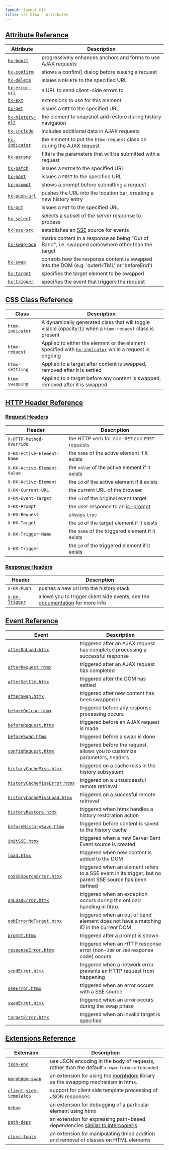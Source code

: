 ```yaml
---
layout: layout.njk
title: </> htmx - Attributes
---
```


## <a name="attributes"></a> [Attribute Reference](#attributes)

| Attribute | Description |
|-----------|-------------|
| [`hx-boost`](/attributes/hx-boost) | progressively enhances anchors and forms to use AJAX requests
| [`hx-confirm`](/attributes/hx-confirm) | shows a confim() dialog before issuing a request
| [`hx-delete`](/attributes/hx-delete) | issues a `DELETE` to the specified URL
| [`hx-error-url`](/attributes/hx-error-url) | a URL to send client-side errors to
| [`hx-ext`](/attributes/hx-ext) | extensions to use for this element
| [`hx-get`](/attributes/hx-get) | issues a `GET` to the specified URL
| [`hx-history-elt`](/attributes/hx-history-elt) | the element to snapshot and restore during history navigation
| [`hx-include`](/attributes/hx-include) | includes additional data in AJAX requests
| [`hx-indicator`](/attributes/hx-indicator) | the element to put the `htmx-request` class on during the AJAX request
| [`hx-params`](/attributes/hx-params) | filters the parameters that will be submitted with a request
| [`hx-patch`](/attributes/hx-patch) | issues a `PATCH` to the specified URL
| [`hx-post`](/attributes/hx-post) | issues a `POST` to the specified URL
| [`hx-prompt`](/attributes/hx-prompt) | shows a prompt before submitting a request
| [`hx-push-url`](/attributes/hx-push-url) | pushes the URL into the location bar, creating a new history entry
| [`hx-put`](/attributes/hx-put) | issues a `PUT` to the specified URL
| [`hx-select`](/attributes/hx-select) | selects a subset of the server response to process
| [`hx-sse-src`](/attributes/hx-sse-src) | establishes an [SSE](https://developer.mozilla.org/en-US/docs/Web/API/Server-sent_events/Using_server-sent_events) source for events
| [`hx-swap-oob`](/attributes/hx-swap-oob) | marks content in a response as being "Out of Band", i.e. swapped somewhere other than the target 
| [`hx-swap`](/attributes/hx-swap) | controls how the response content is swapped into the DOM (e.g. 'outerHTML' or 'beforeEnd')
| [`hx-target`](/attributes/hx-target) | specifies the target element to be swapped
| [`hx-trigger`](/attributes/hx-trigger) | specifies the event that triggers the request

## <a name="classes"></a> [CSS Class Reference](#classes)

| Class | Description |
|-----------|-------------|
| `htmx-indicator` | A dynamically generated class that will toggle visible (opacity:1) when a `htmx-request` class is present
| `htmx-request` | Applied to either the element or the element specified with [`hx-indicator`](/attributes/hx-indicator) while a request is ongoing
| `htmx-settling` | Applied to a target after content is swapped, removed after it is settled
| `htmx-swapping` | Applied to a target before any content is swapped, removed after it is swapped


## <a name="headers"></a> [HTTP Header Reference](#headers)

### <a name="request_headers"></a> [Request Headers](#request_headers)

| Header | Description |
|-------|-------------|
| `X-HTTP-Method-Override` | the HTTP verb for non-`GET` and `POST` requests
| `X-HX-Active-Element-Name` | the `name` of the active element if it exists
| `X-HX-Active-Element-Value` | the `value` of the active element if it exists
| `X-HX-Active-Element` | the `id` of the active element if it exists
| `X-HX-Current-URL` | the current URL of the browser
| `X-HX-Event-Target` | the `id` of the original event target 
| `X-HX-Prompt` | the user response to an [ic-prompt](/attributes/hx-prompt)
| `X-HX-Request` | always `true`
| `X-HX-Target` | the `id` of the target element if it exists
| `X-HX-Trigger-Name` | the `name` of the triggered element if it exists
| `X-HX-Trigger` | the `id` of the triggered element if it exists

### <a name="response_headers"></a> [Response Headers](#response_headers)

| Header | Description |
|-------|-------------|
| `X-HX-Push` | pushes a new url into the history stack
| [`X-HX-Trigger`](/headers/x-hx-trigger) | allows you to trigger client side events, see the [documentation](/headers/x-hx-trigger) for more info

## <a name="events"></a> [Event Reference](#events)

| Event | Description |
|-------|-------------|
| [`afterOnLoad.htmx`](/events#afterOnLoad.htmx) | triggered after an AJAX request has completed processing a successful response
| [`afterRequest.htmx`](/events#afterRequest.htmx)  | triggered after an AJAX request has completed
| [`afterSettle.htmx`](/events#afterSettle.htmx)  | triggered after the DOM has settled
| [`afterSwap.htmx`](/events#afterSwap.htmx)  | triggered after new content has been swapped in
| [`beforeOnLoad.htmx`](/events#beforeOnLoad.htmx)  | triggered before any response processing occurs
| [`beforeRequest.htmx`](/events#beforeRequest.htmx)  | triggered before an AJAX request is made
| [`beforeSwap.htmx`](/events#beforeSwap.htmx)  | triggered before a swap is done
| [`configRequest.htmx`](/events#configRequest.htmx)  | triggered before the request, allows you to customize parameters, headers
| [`historyCacheMiss.htmx`](/events#historyCacheMiss.htmx)  | triggered on a cache miss in the history subsystem
| [`historyCacheMissError.htmx`](/events#historyCacheMissError.htmx)  | triggered on a unsuccessful remote retrieval 
| [`historyCacheMissLoad.htmx`](/events#historyCacheMissLoad.htmx)  | triggered on a succesful remote retrieval 
| [`historyRestore.htmx`](/events#historyRestore.htmx)  | triggered when htmx handles a history restoration action
| [`beforeHistorySave.htmx`](/events#beforeHistorySave.htmx)  | triggered before content is saved to the history cache
| [`initSSE.htmx`](/events#initSSE.htmx) | triggered when a new Server Sent Event source is created
| [`load.htmx`](/events#load.htmx)  | triggered when new content is added to the DOM
| [`noSSESourceError.htmx`](/events#noSSESourceError.htmx)  | triggered when an element refers to a SSE event in its trigger, but no parent SSE source has been defined
| [`onLoadError.htmx`](/events#onLoadError.htmx)  | triggered when an exception occurs during the onLoad handling in htmx
| [`oobErrorNoTarget.htmx`](/events#oobErrorNoTarget.htmx)  | triggered when an out of band element does not have a matching ID in the current DOM
| [`prompt.htmx`](/events#prompt.htmx)  | triggered after a prompt is shown
| [`responseError.htmx`](/events#responseError.htmx)  | triggered when an HTTP response error (non-`200` or `300` response code) occurs
| [`sendError.htmx`](/events#sendError.htmx)  | triggered when a network error prevents an HTTP request from happening
| [`sseError.htmx`](/events#sseError.htmx)  | triggered when an error occurs with a SSE source
| [`swapError.htmx`](/events#swapError.htmx)  | triggered when an error occurs during the swap phase
| [`targetError.htmx`](/events#targetError.htmx)  | triggered when an invalid target is specified

## <a name="extensions"></a> [Extensions Reference](#extensions)

| Extension | Description
|-----------|-------------
| [`json-enc`](/extensions/json-enc) | use JSON encoding in the body of requests, rather than the default `x-www-form-urlencoded`
| [`morphdom-swap`](/extensions/morphdom-swap) | an extension for using the [morphdom](https://github.com/patrick-steele-idem/morphdom) library as the swapping mechanism in htmx.
| [`client-side-templates`](/extensions/client-side-templates) | support for client side template processing of JSON responses
| [`debug`](/extensions/debug) | an extension for debugging of a particular element using htmx
| [`path-deps`](/extensions/path-deps) | an extension for expressing path-based dependencies [similar to intercoolerjs](http://intercoolerjs.org/docs.html#dependencies)
| [`class-tools`](/extensions/class-tools) | an extension for manipulating timed addition and removal of classes on HTML elements
